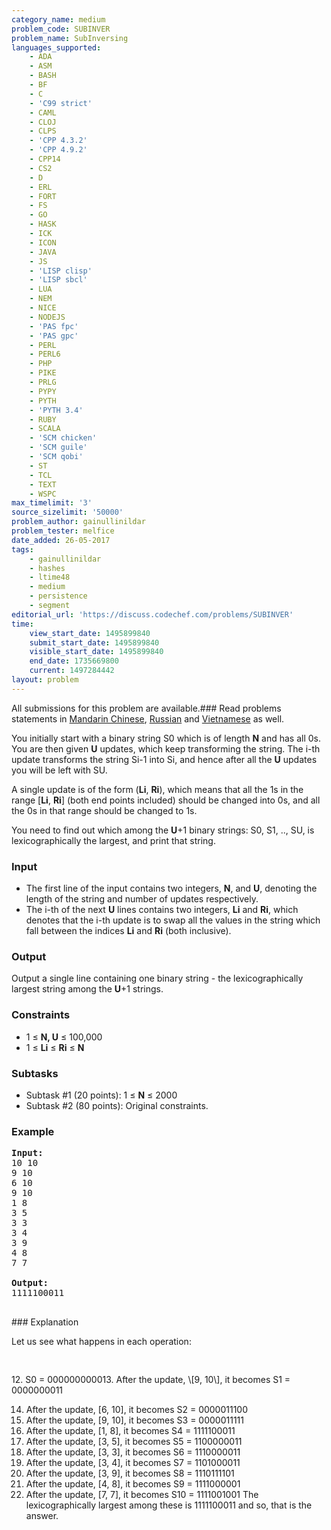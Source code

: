 ```yaml
---
category_name: medium
problem_code: SUBINVER
problem_name: SubInversing
languages_supported:
    - ADA
    - ASM
    - BASH
    - BF
    - C
    - 'C99 strict'
    - CAML
    - CLOJ
    - CLPS
    - 'CPP 4.3.2'
    - 'CPP 4.9.2'
    - CPP14
    - CS2
    - D
    - ERL
    - FORT
    - FS
    - GO
    - HASK
    - ICK
    - ICON
    - JAVA
    - JS
    - 'LISP clisp'
    - 'LISP sbcl'
    - LUA
    - NEM
    - NICE
    - NODEJS
    - 'PAS fpc'
    - 'PAS gpc'
    - PERL
    - PERL6
    - PHP
    - PIKE
    - PRLG
    - PYPY
    - PYTH
    - 'PYTH 3.4'
    - RUBY
    - SCALA
    - 'SCM chicken'
    - 'SCM guile'
    - 'SCM qobi'
    - ST
    - TCL
    - TEXT
    - WSPC
max_timelimit: '3'
source_sizelimit: '50000'
problem_author: gainullinildar
problem_tester: melfice
date_added: 26-05-2017
tags:
    - gainullinildar
    - hashes
    - ltime48
    - medium
    - persistence
    - segment
editorial_url: 'https://discuss.codechef.com/problems/SUBINVER'
time:
    view_start_date: 1495899840
    submit_start_date: 1495899840
    visible_start_date: 1495899840
    end_date: 1735669800
    current: 1497284442
layout: problem
---
```

All submissions for this problem are available.###  Read problems statements in [Mandarin Chinese](http://www.codechef.com/download/translated/LTIME48/mandarin/SUBINVER.pdf), [Russian](http://www.codechef.com/download/translated/LTIME48/russian/SUBINVER.pdf) and [Vietnamese](http://www.codechef.com/download/translated/LTIME48/vietnamese/SUBINVER.pdf) as well.

You initially start with a binary string S0 which is of length **N** and has all 0s. You are then given **U** updates, which keep transforming the string. The i-th update transforms the string Si-1 into Si, and hence after all the **U** updates you will be left with SU.

A single update is of the form (**Li**, **Ri**), which means that all the 1s in the range \[**Li**, **Ri**\] (both end points included) should be changed into 0s, and all the 0s in that range should be changed to 1s.

You need to find out which among the **U**+1 binary strings: S0, S1, .., SU, is lexicographically the largest, and print that string.

### Input

- The first line of the input contains two integers, **N**, and **U**, denoting the length of the string and number of updates respectively.
- The i-th of the next **U** lines contains two integers, **Li** and **Ri**, which denotes that the i-th update is to swap all the values in the string which fall between the indices **Li** and **Ri** (both inclusive).
### Output

Output a single line containing one binary string - the lexicographically largest string among the **U**+1 strings.

### Constraints

- 1 ≤ **N, U** ≤ 100,000
- 1 ≤  **Li**  ≤  **Ri**  ≤ **N**

### Subtasks

- Subtask #1 (20 points): 1 ≤ **N** ≤ 2000
- Subtask #2 (80 points): Original constraints.

### Example

 
<pre><b>Input:</b>
10 10
9 10
6 10
9 10
1 8
3 5
3 3
3 4
3 9
4 8
7 7

<b>Output:</b>
1111100011

</pre>### Explanation
Let us see what happens in each operation:

<pre>

</pre>12. S0 = 000000000013. After the update, \[9, 10\], it becomes S1 = 0000000011
14. After the update, \[6, 10\], it becomes S2 = 0000011100
15. After the update, \[9, 10\], it becomes S3 = 0000011111
16. After the update, \[1, 8\], it becomes S4 = 1111100011
17. After the update, \[3, 5\], it becomes S5 = 1100000011
18. After the update, \[3, 3\], it becomes S6 = 1110000011
19. After the update, \[3, 4\], it becomes S7 = 1101000011
20. After the update, \[3, 9\], it becomes S8 = 1110111101
21. After the update, \[4, 8\], it becomes S9 = 1111000001
22. After the update, \[7, 7\], it becomes S10 = 1111001001
The lexicographically largest among these is 1111100011 and so, that is the answer.
